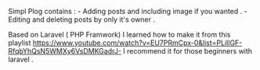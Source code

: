 Simpl Plog contains :
    - Adding posts and including image if you wanted .
    - Editing and deleting posts by only it's owner .
   
Based on Laravel ( PHP Framwork)
I learned how to make it from this playlist https://www.youtube.com/watch?v=EU7PRmCpx-0&list=PLillGF-RfqbYhQsN5WMXy6VsDMKGadrJ-
I recommend it for those beginners with laravel .
